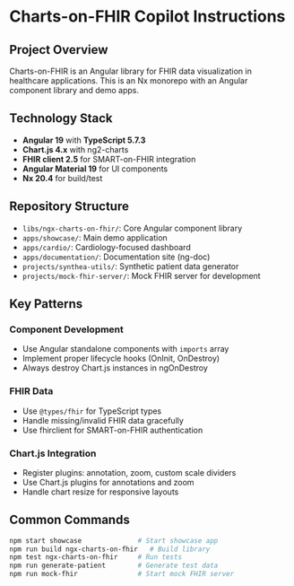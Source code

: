 # Charts-on-FHIR Copilot Instructions

## Project Overview

Charts-on-FHIR is an Angular library for FHIR data visualization in healthcare applications. This is an Nx monorepo with an Angular component library and demo apps.

## Technology Stack

- **Angular 19** with **TypeScript 5.7.3**
- **Chart.js 4.x** with ng2-charts
- **FHIR client 2.5** for SMART-on-FHIR integration
- **Angular Material 19** for UI components
- **Nx 20.4** for build/test

## Repository Structure

- `libs/ngx-charts-on-fhir/`: Core Angular component library
- `apps/showcase/`: Main demo application
- `apps/cardio/`: Cardiology-focused dashboard
- `apps/documentation/`: Documentation site (ng-doc)
- `projects/synthea-utils/`: Synthetic patient data generator
- `projects/mock-fhir-server/`: Mock FHIR server for development

## Key Patterns

### Component Development

- Use Angular standalone components with `imports` array
- Implement proper lifecycle hooks (OnInit, OnDestroy)
- Always destroy Chart.js instances in ngOnDestroy

### FHIR Data

- Use `@types/fhir` for TypeScript types
- Handle missing/invalid FHIR data gracefully
- Use fhirclient for SMART-on-FHIR authentication

### Chart.js Integration

- Register plugins: annotation, zoom, custom scale dividers
- Use Chart.js plugins for annotations and zoom
- Handle chart resize for responsive layouts

## Common Commands

```bash
npm start showcase              # Start showcase app
npm run build ngx-charts-on-fhir   # Build library
npm test ngx-charts-on-fhir     # Run tests
npm run generate-patient        # Generate test data
npm run mock-fhir               # Start mock FHIR server
```
